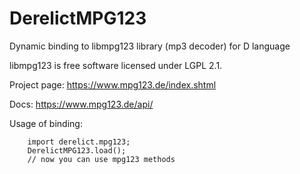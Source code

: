 # DerelictMPG123
Dynamic binding to libmpg123 library (mp3 decoder) for D language

libmpg123 is free software licensed under LGPL 2.1. 

Project page: https://www.mpg123.de/index.shtml

Docs: https://www.mpg123.de/api/


Usage of binding:

        import derelict.mpg123;
        DerelictMPG123.load();
        // now you can use mpg123 methods
